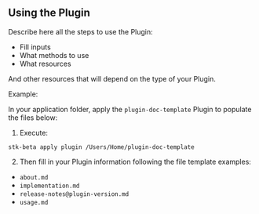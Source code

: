 ## Using the Plugin

Describe here all the steps to use the Plugin:

- Fill inputs
- What methods to use
- What resources

And other resources that will depend on the type of your Plugin.

Example:

In your application folder, apply the `plugin-doc-template` Plugin to populate the files below:

1. Execute:
```
stk-beta apply plugin /Users/Home/plugin-doc-template
```

2. Then fill in your Plugin information following the file template examples:

- `about.md`
- `implementation.md`
- `release-notes@plugin-version.md`
- `usage.md`